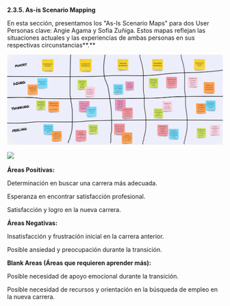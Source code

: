 **2.3.5. As-is Scenario Mapping**

En esta sección, presentamos los "As-Is Scenario Maps" para dos User Personas clave: Angie Agama y Sofia Zuñiga. Estos mapas reflejan las situaciones actuales y las experiencias de ambas personas en sus respectivas circunstancias**.**

![](../Images/AS%20IS%20ANGIE%20AGAMA.png)

![](../Images/AS%20IS%20SOFIA%20ZU%C3%91IGA.png)

**Áreas Positivas:**

Determinación en buscar una carrera más adecuada.

Esperanza en encontrar satisfacción profesional.

Satisfacción y logro en la nueva carrera.

**Áreas Negativas:**

Insatisfacción y frustración inicial en la carrera anterior.

Posible ansiedad y preocupación durante la transición.

**Blank Areas (Áreas que requieren aprender más):**

Posible necesidad de apoyo emocional durante la transición.

Posible necesidad de recursos y orientación en la búsqueda de empleo en la nueva carrera.
